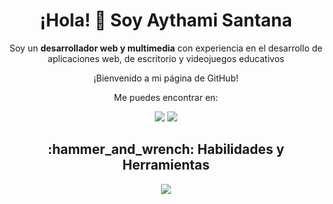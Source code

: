 <div align="center">
  <h1>¡Hola! 👋 Soy Aythami Santana</h1>
  <p>Soy un <strong>desarrollador web y multimedia</strong> con experiencia en el desarrollo de aplicaciones web, de escritorio y  videojuegos educativos</p>
  <p>¡Bienvenido a mi página de GitHub!</p>
  <p>Me puedes encontrar en:</p>
  <a href="https://www.linkedin.com/in/oasrjob/"><img src="https://img.icons8.com/color/48/000000/linkedin.png"/></a> 
  <a href="https://www.tu-sitio-web.com"><img src="https://img.icons8.com/color/48/000000/domain--v1.png"/></a>
</div>

<div align="center">
  <h2>:hammer_and_wrench: Habilidades y Herramientas</h2>
  <a href="https://skillicons.dev">
    <img src="https://skillicons.dev/icons?i=html,css,js,ts,java,cs,angular,react,tailwind,nodejs,express,sequelize,spring,hibernate,net,mysql,postgres,git,github,azure,postman,firebase&perline=11" />
  </a>
</div>




